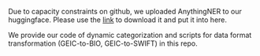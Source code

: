 Due to capacity constraints on github, we uploaded AnythingNER to our huggingface. Please use the [link](https://huggingface.co/CascadeNER/models_for_CascadeNER/tree/main) to download it and put it into here.

We provide our code of dynamic categorization and scripts for data format transformation (GEIC-to-BIO, GEIC-to-SWIFT) in this repo.